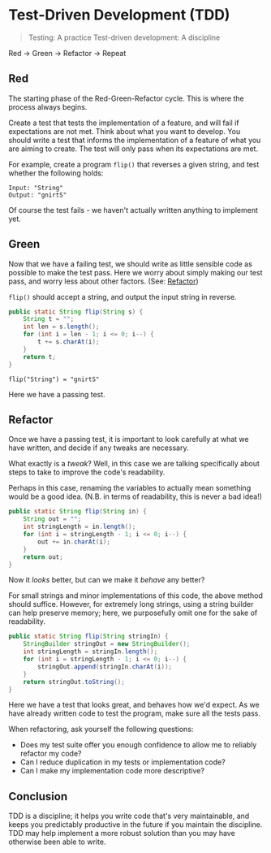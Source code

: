 # Test-Driven Development (TDD)

> Testing: A practice
> Test-driven development: A discipline

Red → Green → Refactor → Repeat

## Red

The starting phase of the Red-Green-Refactor cycle.
This is where the process always begins.

Create a test that tests the implementation of a feature, and will fail if expectations are not met.
Think about what you want to develop.
You should write a test that informs the implementation of a feature of what you are aiming to create.
The test will only pass when its expectations are met.

For example, create a program `flip()` that reverses a given string, and test whether the following holds:

```
Input: "String"
Output: "gnirtS"
```

Of course the test fails - we haven't actually written anything to implement yet.

## Green

Now that we have a failing test, we should write as little sensible code as possible to make the test pass.
Here we worry about simply making our test pass, and worry less about other factors. (See: [Refactor](#Refactor))

`flip()` should accept a string, and output the input string in reverse.

```java
public static String flip(String s) {
    String t = "";
    int len = s.length();
    for (int i = len - 1; i <= 0; i--) {
        t += s.charAt(i);
    }
    return t;
}
```

```
flip("String") = "gnirtS"
```

Here we have a passing test.

## Refactor

Once we have a passing test, it is important to look carefully at what we have written, and decide if any tweaks are necessary.

What exactly is a *tweak*?
Well, in this case we are talking specifically about steps to take to improve the code's readability.

Perhaps in this case, renaming the variables to actually mean something would be a good idea.
(N.B. in terms of readability, this is never a bad idea!)

```java
public static String flip(String in) {
    String out = "";
    int stringLength = in.length();
    for (int i = stringLength - 1; i <= 0; i--) {
        out += in.charAt(i);
    }
    return out;
}
```

Now it *looks* better, but can we make it *behave* any better?

For small strings and minor implementations of this code, the above method should suffice.
However, for extremely long strings, using a string builder can help preserve memory; here, we purposefully omit one for the sake of readability.

```java
public static String flip(String stringIn) {
    StringBuilder stringOut = new StringBuilder();
    int stringLength = stringIn.length();
    for (int i = stringLength - 1; i <= 0; i--) {
        stringOut.append(stringIn.charAt(i));
    }
    return stringOut.toString();
}
```

Here we have a test that looks great, and behaves how we'd expect.
As we have already written code to test the program, make sure all the tests pass.

When refactoring, ask yourself the following questions:

- Does my test suite offer you enough confidence to allow me to reliably refactor my code?
- Can I reduce duplication in my tests or implementation code?
- Can I make my implementation code more descriptive?

## Conclusion

TDD is a discipline; it helps you write code that's very maintainable, and keeps you predictably productive in the future if you maintain the discipline.
TDD may help implement a more robust solution than you may have otherwise been able to write.